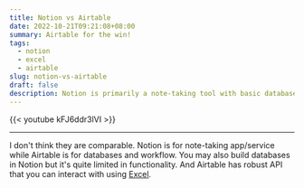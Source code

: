 ```yaml
---
title: Notion vs Airtable
date: 2022-10-21T09:21:08+08:00
summary: Airtable for the win!
tags:
  - notion
  - excel
  - airtable
slug: notion-vs-airtable
draft: false
description: Notion is primarily a note-taking tool with basic database functions, while Airtable is more suited for databases and workflows with a powerful API for integrations, including Excel.
---
```


{{< youtube kFJ6ddr3lVI >}}
&nbsp;
***
I don't think they are comparable. Notion is for note-taking app/service while Airtable is for databases and workflow. You may also build databases in Notion but it's quite limited in functionality. And Airtable has robust API that you can interact with using [Excel](https://deuts.net/2022/03/how-to-use-excel-power-query-to-retrieve-data-from-airtable/).
